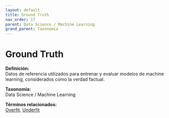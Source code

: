 ```yaml
---
layout: default
title: Ground Truth
nav_order: 17
parent: Data Science / Machine Learning
grand_parent: Taxonomía
---
```


# Ground Truth

**Definición:**  
Datos de referencia utilizados para entrenar y evaluar modelos de machine learning, considerados como la verdad factual.

**Taxonomía:**  
Data Science / Machine Learning

**Términos relacionados:**  
[Overfit](https://maleniski.github.io/diccionario-angl-tec-mx/docs/taxonomia/overfit/overfit.html), [Underfit](https://maleniski.github.io/diccionario-angl-tec-mx/docs/taxonomia/underfit/underfit.html)
